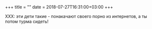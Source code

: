 +++
title = ""
date = 2018-07-27T16:31:00+03:00
+++

XXX: эти дети такие - понакачают своего порно из интернетов, а ты потом турма сидеть!


